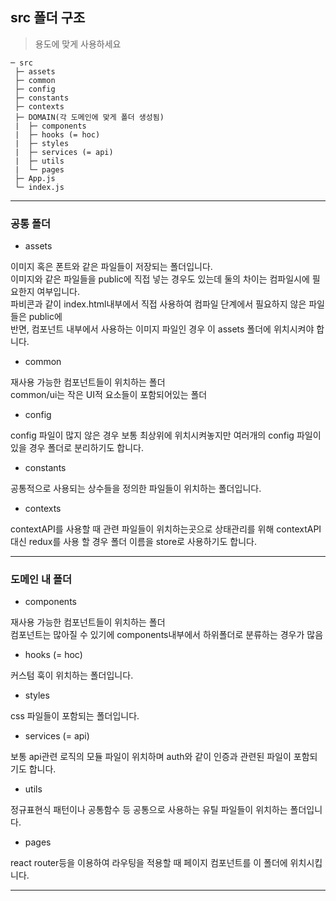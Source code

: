 ## src 폴더 구조

> 용도에 맞게 사용하세요

```
─ src
 ├─ assets 
 ├─ common
 ├─ config
 ├─ constants
 ├─ contexts
 ├─ DOMAIN(각 도메인에 맞게 폴더 생성됨)
 |  ├─ components
 |  ├─ hooks (= hoc)
 |  ├─ styles
 |  ├─ services (= api)
 |  ├─ utils
 |  └─ pages
 ├─ App.js
 └─ index.js
```
***
### 공통 폴더
- assets

이미지 혹은 폰트와 같은 파일들이 저장되는 폴더입니다.   
이미지와 같은 파일들을 public에 직접 넣는 경우도 있는데 둘의 차이는 컴파일시에 필요한지 여부입니다.   
파비콘과 같이 index.html내부에서 직접 사용하여 컴파일 단계에서 필요하지 않은 파일들은 public에   
반면, 컴포넌트 내부에서 사용하는 이미지 파일인 경우 이 assets 폴더에 위치시켜야 합니다.

- common
 
재사용 가능한 컴포넌트들이 위치하는 폴더   
  common/ui는 작은 UI적 요소들이 포함되어있는 폴더
  
- config

config 파일이 많지 않은 경우 보통 최상위에 위치시켜놓지만 여러개의 config 파일이 있을 경우 폴더로 분리하기도 합니다.

- constants
 
공통적으로 사용되는 상수들을 정의한 파일들이 위치하는 폴더입니다.


- contexts

contextAPI를 사용할 때 관련 파일들이 위치하는곳으로 상태관리를 위해 contextAPI 대신 redux를 사용 할 경우 폴더 이름을 store로 사용하기도 합니다.

***
### 도메인 내 폴더

- components

재사용 가능한 컴포넌트들이 위치하는 폴더   
컴포넌트는 많아질 수 있기에 components내부에서 하위폴더로 분류하는 경우가 많음


- hooks (= hoc)

커스텀 훅이 위치하는 폴더입니다.


- styles

css 파일들이 포함되는 폴더입니다.

- services (= api)

보통 api관련 로직의 모듈 파일이 위치하며 auth와 같이 인증과 관련된 파일이 포함되기도 합니다.


- utils

정규표현식 패턴이나 공통함수 등 공통으로 사용하는 유틸 파일들이 위치하는 폴더입니다.

- pages

react router등을 이용하여 라우팅을 적용할 때 페이지 컴포넌트를 이 폴더에 위치시킵니다.
***